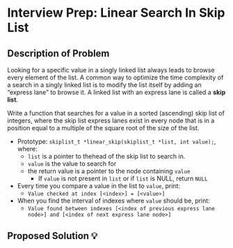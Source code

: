 # Interview Prep: Linear Search In Skip List

## Description of Problem

Looking for a specific value in a singly linked list always leads to browse every element of the list. A common way to optimize the time complexity of a search in a singly linked list is to modify the list itself by adding an “express lane” to browse it. A linked list with an express lane is called a **skip list**.

Write a function that searches for a value in a sorted (ascending) skip list of integers, where the skip list express lanes exist in every node that is in a position equal to a multiple of the square root of the size of the list.

* Prototype: `skiplist_t *linear_skip(skiplist_t *list, int value);`, where:
    * `list` is a pointer to thehead of the skip list to search in.
    * `value` is the value to search for
    * the return value is a pointer to the node containing `value`
        * If `value` is not present in `list` or if `list` is NULL, return `NULL` 
* Every time you compare a value in the list to `value`, print:
    * `Value checked at index [<index>] = [<value>]`
* When you find the interval of indexes where `value` should be, print:
    * `Value found between indexes [<index of previous express lane node>] and [<index of next express lane node>]`


## Proposed Solution 💡
